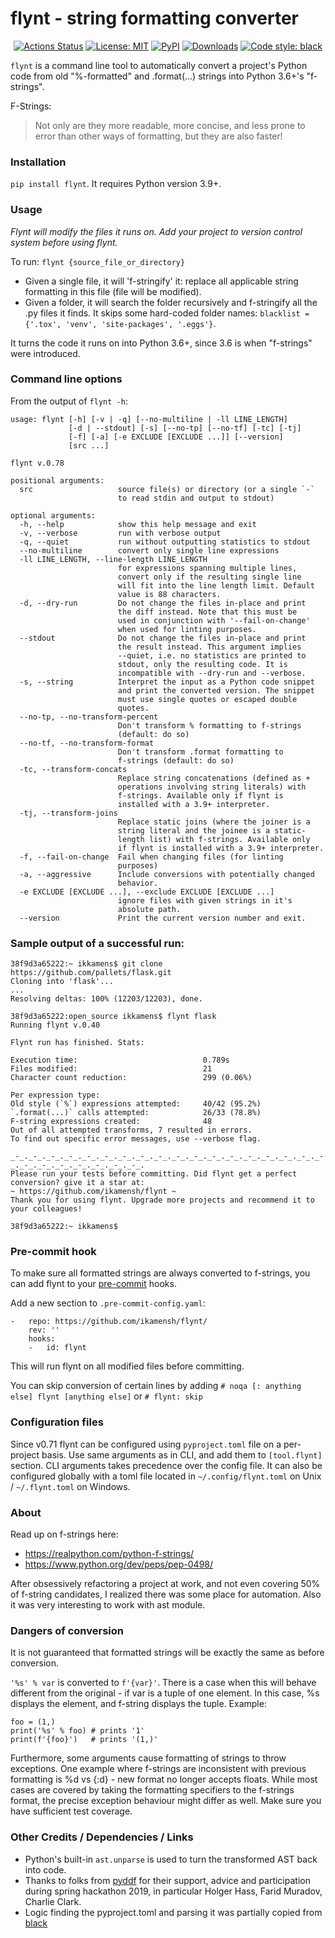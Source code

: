 # flynt - string formatting converter

<p align="center">
<a href="https://github.com/ikamensh/flynt/actions"><img alt="Actions Status" src="https://github.com/ikamensh/flynt/workflows/Test/badge.svg"></a>
<a href="https://github.com/ikamensh/flynt/blob/main/LICENSE"><img alt="License: MIT" src="https://black.readthedocs.io/en/stable/_static/license.svg"></a>
<a href="https://pypi.org/project/flynt/"><img alt="PyPI" src="https://img.shields.io/pypi/v/flynt"></a>
<a href="https://pepy.tech/project/flynt"><img alt="Downloads" src="https://pepy.tech/badge/flynt"></a>
<a href="https://github.com/psf/black"><img alt="Code style: black" src="https://img.shields.io/badge/code%20style-black-000000.svg"></a>
</p>

`flynt` is a command line tool to automatically convert a project's Python code from old "%-formatted" and .format(...) strings into Python 3.6+'s "f-strings".

F-Strings:

> Not only are they more readable, more concise, and less prone to error than other ways of formatting, but they are also faster!

### Installation

`pip install flynt`. It requires Python version 3.9+.

### Usage

*Flynt will modify the files it runs on. Add your project to version control system before using flynt.*

To run: `flynt {source_file_or_directory}`

* Given a single file, it will 'f-stringify' it: replace all applicable string formatting in this file (file will be modified).
* Given a folder, it will search the folder recursively and f-stringify all the .py files it finds. It skips some hard-coded folder names: `blacklist = {'.tox', 'venv', 'site-packages', '.eggs'}`.

It turns the code it runs on into Python 3.6+, since 3.6 is when "f-strings" were introduced.

### Command line options

From the output of `flynt -h`:

<!-- begin-options -->
```
usage: flynt [-h] [-v | -q] [--no-multiline | -ll LINE_LENGTH]
             [-d | --stdout] [-s] [--no-tp] [--no-tf] [-tc] [-tj]
             [-f] [-a] [-e EXCLUDE [EXCLUDE ...]] [--version]
             [src ...]

flynt v.0.78

positional arguments:
  src                   source file(s) or directory (or a single `-`
                        to read stdin and output to stdout)

optional arguments:
  -h, --help            show this help message and exit
  -v, --verbose         run with verbose output
  -q, --quiet           run without outputting statistics to stdout
  --no-multiline        convert only single line expressions
  -ll LINE_LENGTH, --line-length LINE_LENGTH
                        for expressions spanning multiple lines,
                        convert only if the resulting single line
                        will fit into the line length limit. Default
                        value is 88 characters.
  -d, --dry-run         Do not change the files in-place and print
                        the diff instead. Note that this must be
                        used in conjunction with '--fail-on-change'
                        when used for linting purposes.
  --stdout              Do not change the files in-place and print
                        the result instead. This argument implies
                        --quiet, i.e. no statistics are printed to
                        stdout, only the resulting code. It is
                        incompatible with --dry-run and --verbose.
  -s, --string          Interpret the input as a Python code snippet
                        and print the converted version. The snippet
                        must use single quotes or escaped double
                        quotes.
  --no-tp, --no-transform-percent
                        Don't transform % formatting to f-strings
                        (default: do so)
  --no-tf, --no-transform-format
                        Don't transform .format formatting to
                        f-strings (default: do so)
  -tc, --transform-concats
                        Replace string concatenations (defined as +
                        operations involving string literals) with
                        f-strings. Available only if flynt is
                        installed with a 3.9+ interpreter.
  -tj, --transform-joins
                        Replace static joins (where the joiner is a
                        string literal and the joinee is a static-
                        length list) with f-strings. Available only
                        if flynt is installed with a 3.9+ interpreter.
  -f, --fail-on-change  Fail when changing files (for linting
                        purposes)
  -a, --aggressive      Include conversions with potentially changed
                        behavior.
  -e EXCLUDE [EXCLUDE ...], --exclude EXCLUDE [EXCLUDE ...]
                        ignore files with given strings in it's
                        absolute path.
  --version             Print the current version number and exit.

```

### Sample output of a successful run:
```
38f9d3a65222:~ ikkamens$ git clone https://github.com/pallets/flask.git
Cloning into 'flask'...
...
Resolving deltas: 100% (12203/12203), done.

38f9d3a65222:open_source ikkamens$ flynt flask
Running flynt v.0.40

Flynt run has finished. Stats:

Execution time:                            0.789s
Files modified:                            21
Character count reduction:                 299 (0.06%)

Per expression type:
Old style (`%`) expressions attempted:     40/42 (95.2%)
`.format(...)` calls attempted:            26/33 (78.8%)
F-string expressions created:              48
Out of all attempted transforms, 7 resulted in errors.
To find out specific error messages, use --verbose flag.

_-_._-_._-_._-_._-_._-_._-_._-_._-_._-_._-_._-_._-_._-_._-_._-_._-_._-_._-_._-_._-_._-_._-_._-_._-_.
Please run your tests before committing. Did flynt get a perfect conversion? give it a star at:
~ https://github.com/ikamensh/flynt ~
Thank you for using flynt. Upgrade more projects and recommend it to your colleagues!

38f9d3a65222:~ ikkamens$
```

### Pre-commit hook

To make sure all formatted strings are always converted to f-strings, you can
add flynt to your [pre-commit](https://www.pre-commit.com) hooks.

Add a new section to `.pre-commit-config.yaml`:
```
-   repo: https://github.com/ikamensh/flynt/
    rev: ''
    hooks:
    -   id: flynt
```

This will run flynt on all modified files before committing.

You can skip conversion of certain lines by adding `# noqa [: anything else] flynt [anything else]` or `# flynt: skip`


### Configuration files

Since v0.71 flynt can be configured using `pyproject.toml` file on a per-project basis. 
Use same arguments as in CLI, and add them to `[tool.flynt]` section. CLI arguments takes precedence over the config file.
It can also be configured globally with a toml file located in `~/.config/flynt.toml` on Unix / `~/.flynt.toml` on Windows.

### About

Read up on f-strings here:
- https://realpython.com/python-f-strings/
- https://www.python.org/dev/peps/pep-0498/

After obsessively refactoring a project at work, and not even covering 50% of f-string candidates, I realized there was some place for automation. Also it was very interesting to work with ast module.

### Dangers of conversion
It is not guaranteed that formatted strings will be exactly the same as before conversion.

`'%s' % var` is converted to `f'{var}'`. There is a case when this will behave different from the original -  if var is a tuple of one element. In this case, %s displays the element, and f-string displays the tuple. Example:

```
foo = (1,)
print('%s' % foo) # prints '1'
print(f'{foo}')   # prints '(1,)'
```

Furthermore, some arguments cause formatting of strings to throw exceptions. One example where f-strings are inconsistent with previous formatting is %d vs {:d} - new format no longer accepts floats. While most cases are covered by taking the formatting specifiers to the f-strings format, the precise exception behaviour might differ as well. Make sure you have sufficient test coverage.

### Other Credits / Dependencies / Links

- Python's built-in `ast.unparse` is used to turn the transformed AST back into code.
- Thanks to folks from [pyddf](https://www.pyddf.de/) for their support, advice and participation during spring hackathon 2019, in particular Holger Hass, Farid Muradov, Charlie Clark.
- Logic finding the pyproject.toml and parsing it was partially copied from [black](https://github.com/psf/black) 
